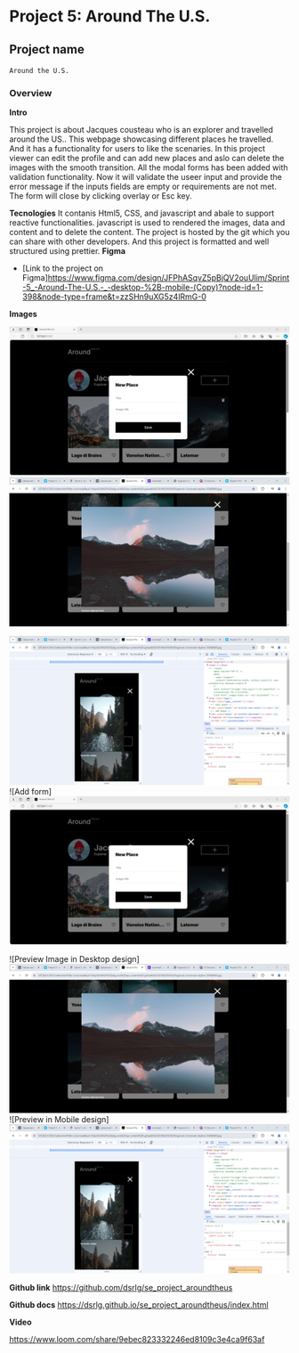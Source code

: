 # Project 5: Around The U.S.
## Project name
    Around the U.S.
### Overview  
  
**Intro**
  
This project is about Jacques cousteau who is an explorer and travelled around the US.. This webpage showcasing different places he travelled.
And it has a functionality for users to like the scenaries. In this project viewer can edit the profile and can add new places and aslo can delete the images with the smooth transition. 
    All the modal forms has been added with validation functionality. Now it will validate the useer input and provide the error message if the inputs fields are empty or requirements are not met. The form will close by clicking overlay or Esc key.


 **Tecnologies** 
 It contanis Html5, CSS, and javascript and abale to support reactive functionalities. javascript is used to rendered the images, data and content and to delete the content.  The project is hosted by the git which you can share with other developers. And this project is formatted and well structured using prettier.
**Figma** 
* [Link to the project on Figma]https://www.figma.com/design/JFPhASqvZ5pBjQV2ouUlim/Sprint-5_-Around-The-U.S.-_-desktop-%2B-mobile-(Copy)?node-id=1-398&node-type=frame&t=zzSHn9uXG5z4lRmG-0
  
**Images**  
  
![mobile design](image.png)  ![desktop design](image-1.png)

![Edit form ](image-2.png)    ![Add form] ![alt text](image.png)

![Preview Image in Desktop design]   ![alt text](image-1.png)   
![Preview in Mobile design] ![alt text](image-2.png)
  
**Github link**
https://github.com/dsrlg/se_project_aroundtheus

**Github docs**
https://dsrlg.github.io/se_project_aroundtheus/index.html

**Video**

https://www.loom.com/share/9ebec823332246ed8109c3e4ca9f63af